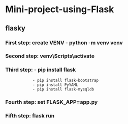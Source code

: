 # Mini-project-using-Flask
## flasky
### First step: create VENV - python -m venv venv
### Second step: venv\Scripts\activate
### Third step: - pip install flask
                - pip install flask-bootstrap
                - pip install PyYAML
                - pip install flask-mysqldb
### Fourth step: set FLASK_APP=app.py
### Fifth step: flask run
